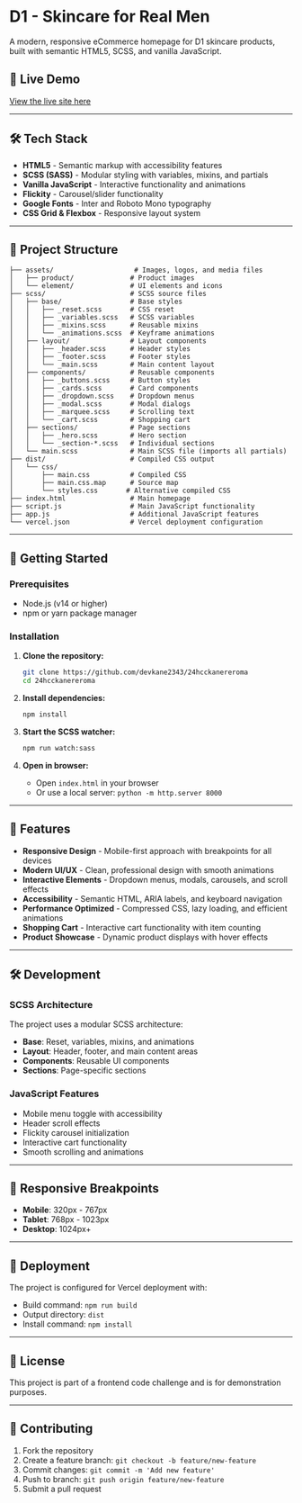 # D1 - Skincare for Real Men

A modern, responsive eCommerce homepage for D1 skincare products, built with semantic HTML5, SCSS, and vanilla JavaScript.

## 🚀 Live Demo
[View the live site here](.......)  

---

## 🛠 Tech Stack
- **HTML5** - Semantic markup with accessibility features
- **SCSS (SASS)** - Modular styling with variables, mixins, and partials
- **Vanilla JavaScript** - Interactive functionality and animations
- **Flickity** - Carousel/slider functionality
- **Google Fonts** - Inter and Roboto Mono typography
- **CSS Grid & Flexbox** - Responsive layout system

---

## 📁 Project Structure
```
├── assets/                    # Images, logos, and media files
│   ├── product/              # Product images
│   └── element/              # UI elements and icons
├── scss/                     # SCSS source files
│   ├── base/                 # Base styles
│   │   ├── _reset.scss       # CSS reset
│   │   ├── _variables.scss   # SCSS variables
│   │   ├── _mixins.scss      # Reusable mixins
│   │   └── _animations.scss  # Keyframe animations
│   ├── layout/               # Layout components
│   │   ├── _header.scss      # Header styles
│   │   ├── _footer.scss      # Footer styles
│   │   └── _main.scss        # Main content layout
│   ├── components/           # Reusable components
│   │   ├── _buttons.scss     # Button styles
│   │   ├── _cards.scss       # Card components
│   │   ├── _dropdown.scss    # Dropdown menus
│   │   ├── _modal.scss       # Modal dialogs
│   │   ├── _marquee.scss     # Scrolling text
│   │   └── _cart.scss        # Shopping cart
│   ├── sections/             # Page sections
│   │   ├── _hero.scss        # Hero section
│   │   └── _section-*.scss   # Individual sections
│   └── main.scss             # Main SCSS file (imports all partials)
├── dist/                     # Compiled CSS output
│   └── css/
│       ├── main.css          # Compiled CSS
│       ├── main.css.map      # Source map
│       └── styles.css       # Alternative compiled CSS
├── index.html                # Main homepage
├── script.js                 # Main JavaScript functionality
├── app.js                    # Additional JavaScript features
└── vercel.json               # Vercel deployment configuration
```

---

## 🚀 Getting Started

### Prerequisites
- Node.js (v14 or higher)
- npm or yarn package manager

### Installation

1. **Clone the repository:**
   ```bash
   git clone https://github.com/devkane2343/24hcckanereroma
   cd 24hcckanereroma
   ```

2. **Install dependencies:**
   ```bash
   npm install
   ```

3. **Start the SCSS watcher:**
   ```bash
   npm run watch:sass
   ```

4. **Open in browser:**
   - Open `index.html` in your browser
   - Or use a local server: `python -m http.server 8000`

---

## 🎨 Features

- **Responsive Design** - Mobile-first approach with breakpoints for all devices
- **Modern UI/UX** - Clean, professional design with smooth animations
- **Interactive Elements** - Dropdown menus, modals, carousels, and scroll effects
- **Accessibility** - Semantic HTML, ARIA labels, and keyboard navigation
- **Performance Optimized** - Compressed CSS, lazy loading, and efficient animations
- **Shopping Cart** - Interactive cart functionality with item counting
- **Product Showcase** - Dynamic product displays with hover effects

---

## 🛠 Development

### SCSS Architecture
The project uses a modular SCSS architecture:
- **Base**: Reset, variables, mixins, and animations
- **Layout**: Header, footer, and main content areas
- **Components**: Reusable UI components
- **Sections**: Page-specific sections

### JavaScript Features
- Mobile menu toggle with accessibility
- Header scroll effects
- Flickity carousel initialization
- Interactive cart functionality
- Smooth scrolling and animations

---

## 📱 Responsive Breakpoints
- **Mobile**: 320px - 767px
- **Tablet**: 768px - 1023px
- **Desktop**: 1024px+

---

## 🚀 Deployment

The project is configured for Vercel deployment with:
- Build command: `npm run build`
- Output directory: `dist`
- Install command: `npm install`

---

## 📄 License

This project is part of a frontend code challenge and is for demonstration purposes.

---

## 🤝 Contributing

1. Fork the repository
2. Create a feature branch: `git checkout -b feature/new-feature`
3. Commit changes: `git commit -m 'Add new feature'`
4. Push to branch: `git push origin feature/new-feature`
5. Submit a pull request